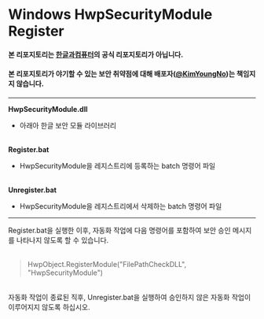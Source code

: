 # Windows HwpSecurityModule Register

#### 본 리포지토리는 [한글과컴퓨터](https://www.hancom.com/main)의 공식 리포지토리가 아닙니다.
#### 본 리포지토리가 야기할 수 있는 보안 취약점에 대해 배포자([@KimYoungNo](https://github.com/KimYoungNo))는 책임지지 않습니다.

***

**HwpSecurityModule.dll**
- 아래아 한글 보안 모듈 라이브러리 <br/><br/>

**Register.bat**
- HwpSecurityModule을 레지스트리에 등록하는 batch 명령어 파일 <br/><br/>


**Unregister.bat**
- HwpSecurityModule을 레지스트리에서 삭제하는 batch 명령어 파일 <br/>

***
  
Register.bat을 실행한 이후, 자동화 작업에 다음 명령어를 포함하여 보안 승인 메시지를 나타나지 않도록 할 수 있습니다.
<br/><br/>

> HwpObject.RegisterModule("FilePathCheckDLL", "HwpSecurityModule")

<br/>
자동화 작업이 종료된 직후, Unregister.bat을 실행하여 승인하지 않은 자동화 작업이 이루어지지 않도록 하십시오.
